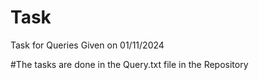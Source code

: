 # Task
 Task for Queries Given on 01/11/2024

#The tasks are done in the Query.txt file in the Repository
